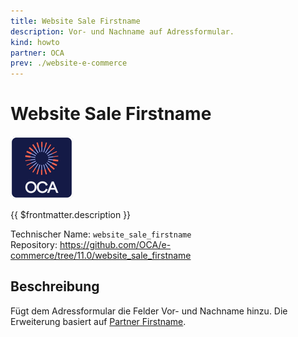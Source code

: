 ```yaml
---
title: Website Sale Firstname
description: Vor- und Nachname auf Adressformular.
kind: howto
partner: OCA
prev: ./website-e-commerce
---
```


# Website Sale Firstname

![icon_oca_app](attachments/icon_oca_app.png)

{{ $frontmatter.description }}

Technischer Name: `website_sale_firstname`\
Repository: <https://github.com/OCA/e-commerce/tree/11.0/website_sale_firstname>

## Beschreibung

Fügt dem Adressformular die Felder Vor- und Nachname hinzu. Die Erweiterung basiert auf [Partner Firstname](Partner%20Firstname.md).
